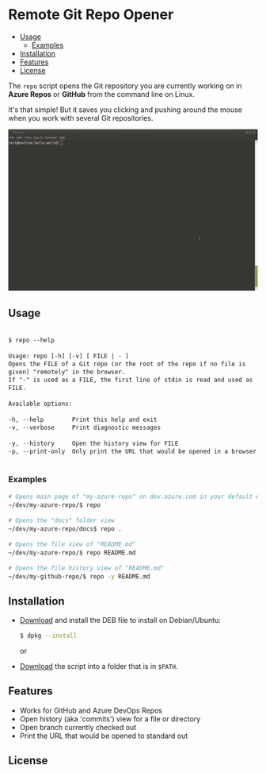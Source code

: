 # Remote Git Repo Opener

- [Usage](#usage)
  - [Examples](#examples)
- [Installation](#installation)
- [Features](#features)
- [License](#license)

The `repo` script opens the Git repository you are currently working on in **Azure Repos** or **GitHub** from the command line on Linux.

It's that simple! But it saves you clicking and pushing around the mouse when you work with several Git repositories.

![foo](./docs/images/preview.gif)

## Usage

```

$ repo --help

Usage: repo [-h] [-v] [ FILE | - ]
Opens the FILE of a Git repo (or the root of the repo if no file is given) "remotely" in the browser.
If "-" is used as a FILE, the first line of stdin is read and used as FILE.

Available options:

-h, --help        Print this help and exit
-v, --verbose     Print diagnostic messages

-y, --history     Open the history view for FILE
-p, --print-only  Only print the URL that would be opened in a browser


```

### Examples

```bash
# Opens main page of "my-azure-repo" on dev.azure.com in your default web browser
~/dev/my-azure-repo/$ repo
```

```bash
# Opens the "docs" folder view
~/dev/my-azure-repo/docs$ repo .
```

```bash
# Opens the file view of "README.md"
~/dev/my-azure-repo/$ repo README.md
```

```bash
# Opens the file history view of "README.md"
~/dev/my-github-repo/$ repo -y README.md
```



## Installation

- [Download](./releases/download/v1.0.0/repo-cli_1.0.0-1.deb) and install the DEB file to install on Debian/Ubuntu:
    ```bash
    $ dpkg --install 
    ``` 

    or

- [Download](./releases/download/v1.0.0/repo-cli_1.0.0-1.deb) the script into a folder that is in `$PATH`.

## Features

- Works for GitHub and Azure DevOps Repos
- Open history (aka 'commits') view for a file or directory
- Open branch currently checked out
- Print the URL that would be opened to standard out

## License 